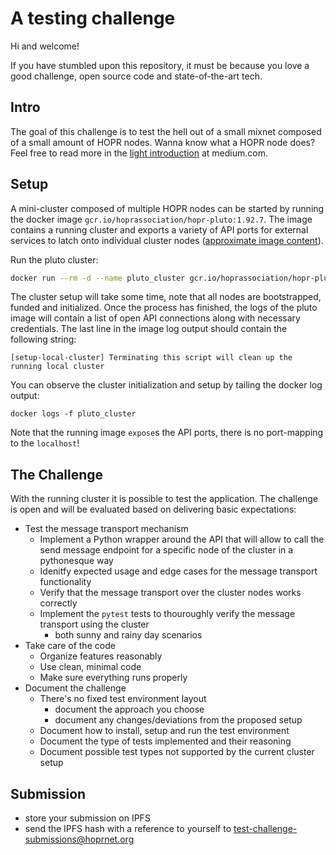 # A testing challenge

Hi and welcome!

If you have stumbled upon this repository, it must be because you love a good challenge, open source code and state-of-the-art tech.

## Intro

The goal of this challenge is to test the hell out of a small mixnet composed of a small amount of HOPR nodes. Wanna know what a HOPR node does? Feel free to read more in the [light introduction](https://medium.com/hoprnet/hopr-basics-episode-1-what-is-hopr-7d8cc4daf014) at medium.com.

## Setup

A mini-cluster composed of multiple HOPR nodes can be started by running the docker image `gcr.io/hoprassociation/hopr-pluto:1.92.7`. The image contains a running cluster and exports a variety of API ports for external services to latch onto individual cluster nodes ([approximate image content](https://github.com/hoprnet/hoprnet/blob/master/scripts/pluto/Dockerfile)).

Run the pluto cluster:
```bash
docker run --rm -d --name pluto_cluster gcr.io/hoprassociation/hopr-pluto:1.92.7
```

The cluster setup will take some time, note that all nodes are bootstrapped, funded and initialized. Once the process has finished, the logs of the pluto image will contain a list of open API connections along with necessary credentials. The last line in the image log output should contain the following string:

```shell
[setup-local-cluster] Terminating this script will clean up the running local cluster
```

You can observe the cluster initialization and setup by tailing the docker log output:

```shell
docker logs -f pluto_cluster
```

Note that the running image `expose`s the API ports, there is no port-mapping to the `localhost`!

## The Challenge

With the running cluster it is possible to test the application. The challenge is open and will be evaluated based on delivering basic expectations:

* Test the message transport mechanism
  * Implement a Python wrapper around the API that will allow to call the send message endpoint for a specific node of the cluster in a pythonesque way
  * Idenitfy expected usage and edge cases for the message transport functionality
  * Verify that the message transport over the cluster nodes works correctly
  * Implement the `pytest` tests to thouroughly verify the message transport using the cluster
    * both sunny and rainy day scenarios
* Take care of the code
  * Organize features reasonably
  * Use clean, minimal code
  * Make sure everything runs properly
* Document the challenge
  * There's no fixed test environment layout
    * document the approach you choose
    * document any changes/deviations from the proposed setup
  * Document how to install, setup and run the test environment
  * Document the type of tests implemented and their reasoning
  * Document possible test types not supported by the current cluster setup
    
## Submission

* store your submission on IPFS
* send the IPFS hash with a reference to yourself to test-challenge-submissions@hoprnet.org
